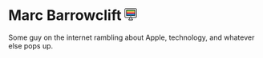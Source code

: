 Marc Barrowclift ![](Images/Favicons/favicon-24x24.png)
=======================================================

Some guy on the internet rambling about Apple, technology, and whatever else pops up.